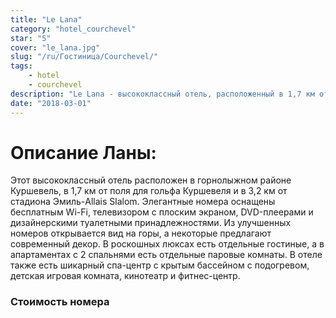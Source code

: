 ```yaml
---
title: "Le Lana"
category: "hotel_courchevel"
star: "5"
cover: "le_lana.jpg"
slug: "/ru/Гостиница/Courchevel/"
tags:
    - hotel
    - courchevel
description: "Le Lana - высококлассный отель, расположенный в 1,7 км от гольф-клуба Courchevel. В отеле есть высококлассный ресторан, предлагающий блюда региональной кухни и элегантный бар с панорамным видом на горы. "
date: "2018-03-01"
--- 
```


 
# Описание Ланы:
Этот высококлассный отель расположен в горнолыжном районе Куршевель, в 1,7 км от поля для гольфа Куршевеля и в 3,2 км от стадиона Эмиль-Allais Slalom.
Элегантные номера оснащены бесплатным Wi-Fi, телевизором с плоским экраном, DVD-плеерами и дизайнерскими туалетными принадлежностями. Из улучшенных номеров открывается вид на горы, а некоторые предлагают современный декор. В роскошных люксах есть отдельные гостиные, а в апартаментах с 2 спальнями есть отдельные паровые комнаты.
В отеле также есть шикарный спа-центр с крытым бассейном с подогревом, детская игровая комната, кинотеатр и фитнес-центр.


### Стоимость номера
